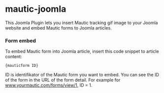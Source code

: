 mautic-joomla
=============

This Joomla Plugin lets you insert Mautic tracking gif image to your Joomla website and embed Mautic forms to Joomla articles.

### Form embed

To embed Mautic form into Joomla article, insert this code snippet to article content:

	{mauticform ID}

ID is identifikator of the Mautic form you want to embed. You can see the ID of the form in the URL of the form detail. For example for www.yourmautic.com/forms/view/1, ID = 1.
